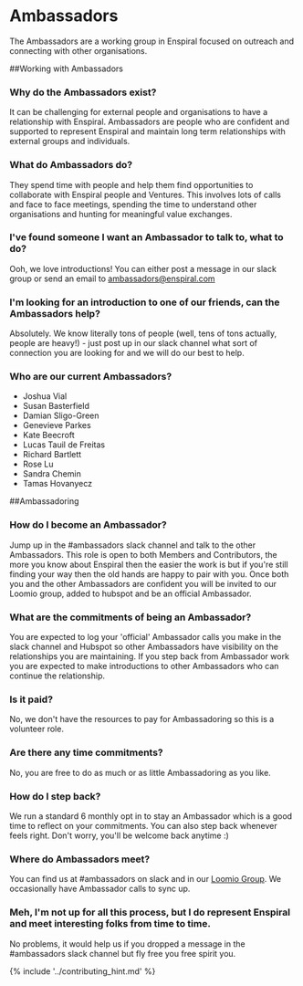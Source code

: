 # Ambassadors

The Ambassadors are a working group in Enspiral focused on outreach and connecting with other organisations.

##Working with Ambassadors
### Why do the Ambassadors exist?
It can be challenging for external people and organisations to have a relationship with Enspiral. Ambassadors are people who are confident and supported to represent Enspiral and maintain long term relationships with external groups and individuals.

### What do Ambassadors do?
They spend time with people and help them find opportunities to collaborate with Enspiral people and Ventures. This involves lots of calls and face to face meetings, spending the time to understand other organisations and hunting for meaningful value exchanges. 

### I've found someone I want an Ambassador to talk to, what to do?

Ooh, we love introductions! You can either post a message in our slack group or send an email to [ambassadors@enspiral.com](mailto:ambassadors@enspiral.com)

### I'm looking for an introduction to one of our friends, can the Ambassadors help?
Absolutely. We know literally tons of people (well, tens of tons actually, people are heavy!) - just post up in our slack channel what sort of connection you are looking for and we will do our best to help.

### Who are our current Ambassadors?

* Joshua Vial
* Susan Basterfield
* Damian Sligo-Green
* Genevieve Parkes
* Kate Beecroft
* Lucas Tauil de Freitas
* Richard Bartlett
* Rose Lu
* Sandra Chemin
* Tamas Hovanyecz


##Ambassadoring

### How do I become an Ambassador?
Jump up in the \#ambassadors slack channel and talk to the other Ambassadors. This role is open to both Members and Contributors, the more you know about Enspiral then the easier the work is but if you're still finding your way then the old hands are happy to pair with you. Once both you and the other Ambassadors are confident you will be invited to our Loomio group, added to hubspot and be an official Ambassador.

### What are the commitments of being an Ambassador?
You are expected to log your 'official' Ambassador calls you make in the slack channel and Hubspot so other Ambassadors have visibility on the relationships you are maintaining. If you step back from Ambassador work you are expected to make introductions to other Ambassadors who can continue the relationship.

### Is it paid?
No, we don't have the resources to pay for Ambassadoring so this is a volunteer role. 

### Are there any time commitments?
No, you are free to do as much or as little Ambassadoring as you like. 

### How do I step back?
We run a standard 6 monthly opt in to stay an Ambassador which is a good time to reflect on your commitments. You can also step back whenever feels right. Don't worry, you'll be welcome back anytime :)

### Where do Ambassadors meet?

You can find us at \#ambassadors on slack and in our [Loomio Group](https://www.loomio.org/g/E8AxB315/enspiral-enspiral-ambassadors). We occasionally have Ambassador calls to sync up.

### Meh, I'm not up for all this process, but I do represent Enspiral and meet interesting folks from time to time.

No problems, it would help us if you dropped a message in the \#ambassadors slack channel but fly free you free spirit you.

{% include '../contributing_hint.md' %}
